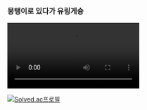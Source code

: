 ### 뭉탱이로 있다가 유링게슝

![](https://ac-p.namu.la/20210528/b9b0b95a6b54e33c919623bc807c1216e5febfa8a0879bf04c389f99d88771d6.mp4)

[![Solved.ac프로필](http://mazassumnida.wtf/api/v2/generate_badge?boj=mungtaeng2)](https://solved.ac/mungtaeng2)  

